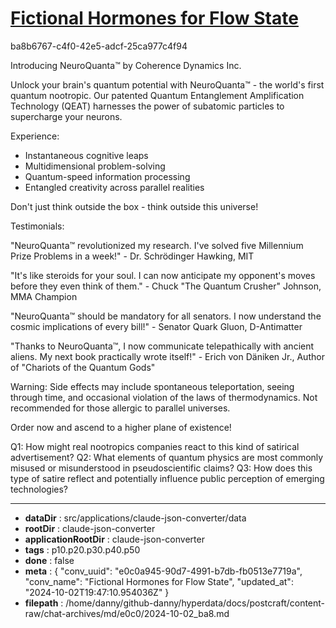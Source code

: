 # [Fictional Hormones for Flow State](https://claude.ai/chat/e0c0a945-90d7-4991-b7db-fb0513e7719a)

ba8b6767-c4f0-42e5-adcf-25ca977c4f94

 Introducing NeuroQuanta™ by Coherence Dynamics Inc.

Unlock your brain's quantum potential with NeuroQuanta™ - the world's first quantum nootropic. Our patented Quantum Entanglement Amplification Technology (QEAT) harnesses the power of subatomic particles to supercharge your neurons.

Experience:
- Instantaneous cognitive leaps
- Multidimensional problem-solving
- Quantum-speed information processing
- Entangled creativity across parallel realities

Don't just think outside the box - think outside this universe!

Testimonials:

"NeuroQuanta™ revolutionized my research. I've solved five Millennium Prize Problems in a week!" - Dr. Schrödinger Hawking, MIT

"It's like steroids for your soul. I can now anticipate my opponent's moves before they even think of them." - Chuck "The Quantum Crusher" Johnson, MMA Champion

"NeuroQuanta™ should be mandatory for all senators. I now understand the cosmic implications of every bill!" - Senator Quark Gluon, D-Antimatter

"Thanks to NeuroQuanta™, I now communicate telepathically with ancient aliens. My next book practically wrote itself!" - Erich von Däniken Jr., Author of "Chariots of the Quantum Gods"

Warning: Side effects may include spontaneous teleportation, seeing through time, and occasional violation of the laws of thermodynamics. Not recommended for those allergic to parallel universes.

Order now and ascend to a higher plane of existence!

Q1: How might real nootropics companies react to this kind of satirical advertisement?
Q2: What elements of quantum physics are most commonly misused or misunderstood in pseudoscientific claims?
Q3: How does this type of satire reflect and potentially influence public perception of emerging technologies?

---

* **dataDir** : src/applications/claude-json-converter/data
* **rootDir** : claude-json-converter
* **applicationRootDir** : claude-json-converter
* **tags** : p10.p20.p30.p40.p50
* **done** : false
* **meta** : {
  "conv_uuid": "e0c0a945-90d7-4991-b7db-fb0513e7719a",
  "conv_name": "Fictional Hormones for Flow State",
  "updated_at": "2024-10-02T19:47:10.954036Z"
}
* **filepath** : /home/danny/github-danny/hyperdata/docs/postcraft/content-raw/chat-archives/md/e0c0/2024-10-02_ba8.md